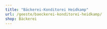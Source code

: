 ```yaml
---
title: "Bäckerei-Konditorei Heidkamp"
url: /geeste/baeckerei-konditorei-heidkamp/
shop: Bäckerei
---
```

